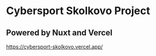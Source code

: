 # Cybersport Skolkovo Project

## Powered by Nuxt and Vercel

https://cybersport-skolkovo.vercel.app/
